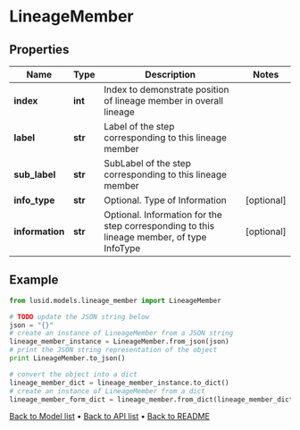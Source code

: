 # LineageMember


## Properties
Name | Type | Description | Notes
------------ | ------------- | ------------- | -------------
**index** | **int** | Index to demonstrate position of lineage member in overall lineage | 
**label** | **str** | Label of the step corresponding to this lineage member | 
**sub_label** | **str** | SubLabel of the step corresponding to this lineage member | 
**info_type** | **str** | Optional. Type of Information | [optional] 
**information** | **str** | Optional. Information for the step corresponding to this lineage member, of type InfoType | [optional] 

## Example

```python
from lusid.models.lineage_member import LineageMember

# TODO update the JSON string below
json = "{}"
# create an instance of LineageMember from a JSON string
lineage_member_instance = LineageMember.from_json(json)
# print the JSON string representation of the object
print LineageMember.to_json()

# convert the object into a dict
lineage_member_dict = lineage_member_instance.to_dict()
# create an instance of LineageMember from a dict
lineage_member_form_dict = lineage_member.from_dict(lineage_member_dict)
```
[Back to Model list](../README.md#documentation-for-models) &#8226; [Back to API list](../README.md#documentation-for-api-endpoints) &#8226; [Back to README](../README.md)


